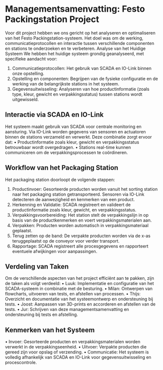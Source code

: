 # Managementsamenvatting: Festo Packingstation Project
Voor dit project hebben we ons gericht op het analyseren en optimaliseren van het Festo Packingstation-systeem. Het doel was om de werking, communicatieprotocollen en interactie tussen verschillende componenten en stations te onderzoeken en te verbeteren.
Analyse van het Huidige Systeem
We hebben het huidige systeem grondig geanalyseerd, met specifieke aandacht voor:
1.	Communicatieprotocollen: Het gebruik van SCADA en IO-Link binnen onze opstelling.
2.	Opstelling en componenten: Begrijpen van de fysieke configuratie en de werking van de belangrijkste stations in het systeem.
3.	Gegevensuitwisseling: Analyseren van hoe productinformatie (zoals type, kleur, gewicht en verpakkingsstatus) tussen stations wordt uitgewisseld.


## Interactie via SCADA en IO-Link
Het systeem maakt gebruik van SCADA voor centrale monitoring en aansturing. Via IO-Link worden gegevens van sensoren en actuatoren binnen de stations verzameld en verwerkt. Deze combinatie zorgt ervoor dat:
•	Productinformatie zoals kleur, gewicht en verpakkingsstatus betrouwbaar wordt overgedragen.
•	Stations real-time kunnen communiceren om de verpakkingsprocessen te coördineren.


## Workflow van het Packaging Station
Het packaging station doorloopt de volgende stappen:
1.	Productinvoer: Gesorteerde producten worden vanuit het sorting station naar het packaging station getransporteerd. Sensoren via IO-Link detecteren de aanwezigheid en kenmerken van een product.
2.	Herkenning en Validatie: SCADA registreert en valideert de productinformatie zoals kleur, gewicht, en verpakkingsstatus.
3.	Verpakkingsvoorbereiding: Het station stelt de verpakkingslijn in op basis van de productkenmerken en voert verpakkingsmaterialen aan.
4.	Verpakken: Producten worden automatisch in verpakkingsmateriaal geplaatst. 
5.	Terug zetten op de band: De verpakte producten worden via de x-as teruggeplaatst op de conveyor voor verder transport.
6.	Rapportage: SCADA registreert alle procesgegevens en rapporteert eventuele afwijkingen voor aanpassingen.




## Verdeling van Taken
Om de verschillende aspecten van het project efficiënt aan te pakken, zijn de taken als volgt verdeeld:
•	Luuk: Implementatie en configuratie van het SCADA-systeem in combinatie met de besturing.
•	Milan: Ontwerpen van flowcharts, uitvoeren van tests, en afstellen van processen.
•	Thijs: Overzicht en documentatie van het systeemontwerp en ondersteuning bij tests.
•	Joost: Aanpassen van 3D-prints en accorderen en afstellen van de tests.
•	Jur: Schrijven van deze managementsamenvatting en ondersteuning bij tests en afstelling.


## Kenmerken van het Systeem
•	Invoer: Gesorteerde producten en verpakkingsmaterialen worden verwerkt in de verpakkingseenheid.
•	Uitvoer: Verpakte producten die gereed zijn voor opslag of verzending.
•	Communicatie: Het systeem is volledig afhankelijk van SCADA en IO-Link voor gegevensuitwisseling en procescontrole.

